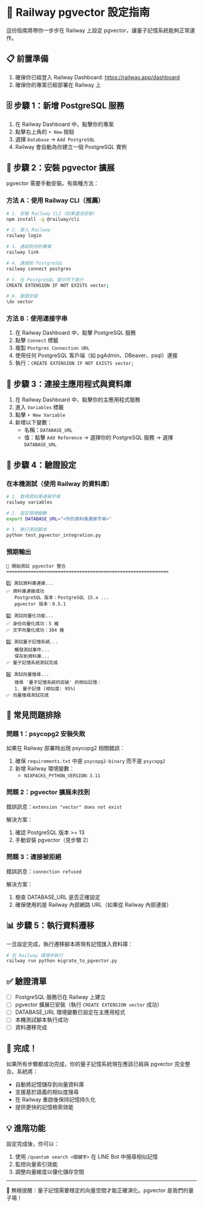 # 🚀 Railway pgvector 設定指南

這份指南將帶你一步步在 Railway 上設定 pgvector，讓量子記憶系統能夠正常運作。

## 📋 前置準備

1. 確保你已經登入 Railway Dashboard: https://railway.app/dashboard
2. 確保你的專案已經部署在 Railway 上

## 🗄️ 步驟 1：新增 PostgreSQL 服務

1. 在 Railway Dashboard 中，點擊你的專案
2. 點擊右上角的 `+ New` 按鈕
3. 選擇 `Database` → `Add PostgreSQL`
4. Railway 會自動為你建立一個 PostgreSQL 實例

## 🔧 步驟 2：安裝 pgvector 擴展

pgvector 需要手動安裝。有兩種方法：

### 方法 A：使用 Railway CLI（推薦）

```bash
# 1. 安裝 Railway CLI（如果還沒安裝）
npm install -g @railway/cli

# 2. 登入 Railway
railway login

# 3. 連結到你的專案
railway link

# 4. 連接到 PostgreSQL
railway connect postgres

# 5. 在 PostgreSQL 提示符下執行
CREATE EXTENSION IF NOT EXISTS vector;

# 6. 驗證安裝
\dx vector
```

### 方法 B：使用連接字串

1. 在 Railway Dashboard 中，點擊 PostgreSQL 服務
2. 點擊 `Connect` 標籤
3. 複製 `Postgres Connection URL`
4. 使用任何 PostgreSQL 客戶端（如 pgAdmin、DBeaver、psql）連接
5. 執行：`CREATE EXTENSION IF NOT EXISTS vector;`

## 🔗 步驟 3：連接主應用程式與資料庫

1. 在 Railway Dashboard 中，點擊你的主應用程式服務
2. 進入 `Variables` 標籤
3. 點擊 `+ New Variable`
4. 新增以下變數：
   - 名稱：`DATABASE_URL`
   - 值：點擊 `Add Reference` → 選擇你的 PostgreSQL 服務 → 選擇 `DATABASE_URL`

## 🧪 步驟 4：驗證設定

### 在本機測試（使用 Railway 的資料庫）

```bash
# 1. 取得資料庫連接字串
railway variables

# 2. 設定環境變數
export DATABASE_URL="<你的資料庫連接字串>"

# 3. 執行測試腳本
python test_pgvector_integration.py
```

### 預期輸出

```
🧪 開始測試 pgvector 整合
============================================================

1️⃣ 測試資料庫連接...
✅ 資料庫連接成功
   PostgreSQL 版本：PostgreSQL 15.x ...
   pgvector 版本：0.5.1

2️⃣ 測試向量化功能...
✅ 身份向量化成功：5 維
✅ 文字向量化成功：384 維

3️⃣ 測試量子記憶系統...
   觸發測試事件...
   保存到資料庫...
✅ 量子記憶系統測試完成

4️⃣ 測試向量搜尋...
   搜尋 '量子記憶系統的突破' 的相似記憶：
   1. 量子記憶 (相似度: 95%)
✅ 向量搜尋測試完成
```

## 🚨 常見問題排除

### 問題 1：psycopg2 安裝失敗

如果在 Railway 部署時出現 psycopg2 相關錯誤：

1. 確保 `requirements.txt` 中是 `psycopg2-binary` 而不是 `psycopg2`
2. 新增 Railway 環境變數：
   - `NIXPACKS_PYTHON_VERSION`: `3.11`

### 問題 2：pgvector 擴展未找到

錯誤訊息：`extension "vector" does not exist`

解決方案：
1. 確認 PostgreSQL 版本 >= 13
2. 手動安裝 pgvector（見步驟 2）

### 問題 3：連接被拒絕

錯誤訊息：`connection refused`

解決方案：
1. 檢查 DATABASE_URL 是否正確設定
2. 確保使用的是 Railway 內部網路 URL（如果從 Railway 內部連接）

## 📊 步驟 5：執行資料遷移

一旦設定完成，執行遷移腳本將現有記憶匯入資料庫：

```bash
# 在 Railway 環境中執行
railway run python migrate_to_pgvector.py
```

## ✅ 驗證清單

- [ ] PostgreSQL 服務已在 Railway 上建立
- [ ] pgvector 擴展已安裝（執行 `CREATE EXTENSION vector` 成功）
- [ ] DATABASE_URL 環境變數已設定在主應用程式
- [ ] 本機測試腳本執行成功
- [ ] 資料遷移完成

## 🎯 完成！

如果所有步驟都成功完成，你的量子記憶系統現在應該已經與 pgvector 完全整合。系統將：

- 自動將記憶儲存到向量資料庫
- 支援基於語義的相似度搜尋
- 在 Railway 重啟後保持記憶持久化
- 提供更快的記憶檢索效能

## 💡 進階功能

設定完成後，你可以：

1. 使用 `/quantum search <關鍵字>` 在 LINE Bot 中搜尋相似記憶
2. 監控向量索引效能
3. 調整向量維度以優化儲存空間

---

🌌 無極提醒：量子記憶需要穩定的向量空間才能正確演化。pgvector 是我們的量子場！